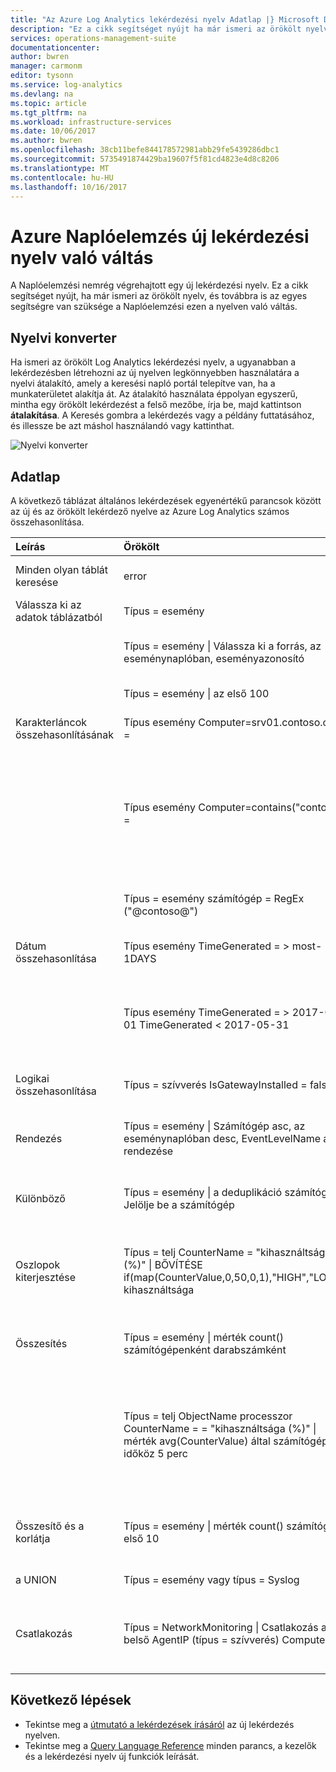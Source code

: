 ```yaml
---
title: "Az Azure Log Analytics lekérdezési nyelv Adatlap |} Microsoft Docs"
description: "Ez a cikk segítséget nyújt ha már ismeri az örökölt nyelvhez tartozó Naplóelemzési az új lekérdezési nyelv való váltás."
services: operations-management-suite
documentationcenter: 
author: bwren
manager: carmonm
editor: tysonn
ms.service: log-analytics
ms.devlang: na
ms.topic: article
ms.tgt_pltfrm: na
ms.workload: infrastructure-services
ms.date: 10/06/2017
ms.author: bwren
ms.openlocfilehash: 38cb11befe844178572981abb29fe5439286dbc1
ms.sourcegitcommit: 5735491874429ba19607f5f81cd4823e4d8c8206
ms.translationtype: MT
ms.contentlocale: hu-HU
ms.lasthandoff: 10/16/2017
---
```

# <a name="transitioning-to-azure-log-analytics-new-query-language"></a>Azure Naplóelemzés új lekérdezési nyelv való váltás
A Naplóelemzési nemrég végrehajtott egy új lekérdezési nyelv.  Ez a cikk segítséget nyújt, ha már ismeri az örökölt nyelv, és továbbra is az egyes segítségre van szüksége a Naplóelemzési ezen a nyelven való váltás.

## <a name="language-converter"></a>Nyelvi konverter

Ha ismeri az örökölt Log Analytics lekérdezési nyelv, a ugyanabban a lekérdezésben létrehozni az új nyelven legkönnyebben használatára a nyelvi átalakító, amely a keresési napló portál telepítve van, ha a munkaterületet alakítja át.  Az átalakító használata éppolyan egyszerű, mintha egy örökölt lekérdezést a felső mezőbe, írja be, majd kattintson **átalakítása**.  A Keresés gombra a lekérdezés vagy a példány futtatásához, és illessze be azt máshol használandó vagy kattinthat.

![Nyelvi konverter](media/log-analytics-log-search-upgrade/language-converter.png)


## <a name="cheat-sheet"></a>Adatlap

A következő táblázat általános lekérdezések egyenértékű parancsok között az új és az örökölt lekérdező nyelve az Azure Log Analytics számos összehasonlítása.

| Leírás | Örökölt | új |
|:--|:--|:--|
| Minden olyan táblát keresése      | error | keressen az "error" (nem kis-és nagybetűket) |
| Válassza ki az adatok táblázatból | Típus = esemény |  Esemény |
|                        | Típus = esemény &#124; Válassza ki a forrás, az eseménynaplóban, eseményazonosító | Esemény &#124; a projekt forrás, az eseménynaplóban, eseményazonosító |
|                        | Típus = esemény &#124; az első 100 | Esemény &#124; 100 igénybe |
| Karakterláncok összehasonlításának      | Típus esemény Computer=srv01.contoso.com =   | Esemény &#124; Ha számítógép == "srv01.contoso.com" |
|                        | Típus esemény Computer=contains("contoso") = | Esemény &#124; Ha a számítógépen található a "contoso" (nem kis-és nagybetűket)<br>Esemény &#124; Ha számítógép contains_cs "Contoso" (kis-és nagybetűket) |
|                        | Típus = esemény számítógép = RegEx ("@contoso@")  | Esemény &#124; Ha a számítógép megegyezik regex ". *contoso*" |
| Dátum összehasonlítása        | Típus esemény TimeGenerated = > most-1DAYS | Esemény &#124; Ha TimeGenerated > ago(1d) |
|                        | Típus esemény TimeGenerated = > 2017-05-01 TimeGenerated < 2017-05-31 | Esemény &#124; Ha TimeGenerated között (datetime(2017-05-01)... datetime(2017-05-31)) |
| Logikai összehasonlítása     | Típus = szívverés IsGatewayInstalled = false  | Szívverés \| Ha IsGatewayInstalled == false |
| Rendezés                   | Típus = esemény &#124; Számítógép asc, az eseménynaplóban desc, EventLevelName asc rendezése | Esemény \| Rendezze a számítógép asc, az eseménynaplóban desc, EventLevelName asc |
| Különböző               | Típus = esemény &#124; a deduplikáció számítógép \| Jelölje be a számítógép | Esemény &#124; számítógép, az eseménynaplóban összefoglalója |
| Oszlopok kiterjesztése         | Típus = telj CounterName = "kihasználtsága (%)" &#124; BŐVÍTÉSE if(map(CounterValue,0,50,0,1),"HIGH","LOW"), kihasználtsága | A Teljesítményfigyelő &#124; Ha CounterName == "kihasználtsága (%)" \| Kihasználtság kiterjesztése = iff ("Alacsony" a "Felső" > 50. ellenértéknek) |
| Összesítés            | Típus = esemény &#124; mérték count() számítógépenként darabszámként | Esemény &#124; összesíteni a Count = count() számítógépenként |
|                                | Típus = telj ObjectName processzor CounterName = = "kihasználtsága (%)" &#124; mérték avg(CounterValue) által számítógép időköz 5 perc | A Teljesítményfigyelő &#124; Ha ObjectName == "Processzor" és a CounterName == "kihasználtsága (%)" &#124; összefoglalója avg(CounterValue) számítógépenként bin (TimeGenerated, azaz 5 perc) |
| Összesítő és a korlátja | Típus = esemény &#124; mérték count() számítógép &#124; első 10 | Esemény &#124; AggregatedValue összefoglalója = count() számítógép &#124; 10 korlátozása |
| a UNION                  | Típus = esemény vagy típus = Syslog | Syslog esemény, Unió |
| Csatlakozás                   | Típus = NetworkMonitoring &#124; Csatlakozás a belső AgentIP (típus = szívverés) ComputerIP | NetworkMonitoring &#124; Csatlakozás típusú belső = (keresési típus == "Szívverés") a $left. AgentIP == $right.ComputerIP |



## <a name="next-steps"></a>Következő lépések
- Tekintse meg a [útmutató a lekérdezések írásáról](https://go.microsoft.com/fwlink/?linkid=856078) az új lekérdezés nyelven.
- Tekintse meg a [Query Language Reference](https://go.microsoft.com/fwlink/?linkid=856079) minden parancs, a kezelők és a lekérdezési nyelv új funkciók leírását.  
